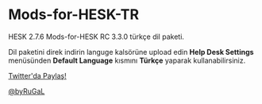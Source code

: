 # Mods-for-HESK-TR
HESK 2.7.6 Mods-for-HESK RC 3.3.0 türkçe dil paketi.

Dil paketini direk indirin languge kalsörüne upload edin <i class="icon-cog"></i>**Help Desk Settings** menüsünden **Default Language** kısmını **Türkçe** yaparak kullanabilirsiniz.

[Twitter'da Paylaş!](https://twitter.com/intent/tweet?url=https://github.com/Ehliman/Mods-for-HESK-TR&text=Mods-for-HESK-TR&via=byRuGaL&hashtags=#modsforhesktr)


[@byRuGaL](https://twitter.com/byRuGaL)